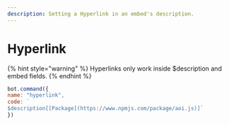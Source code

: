 ```yaml
---
description: Setting a Hyperlink in an embed's description.
---
```


# Hyperlink

{% hint style="warning" %}
Hyperlinks only work inside $description and embed fields.
{% endhint %}

```javascript
bot.command({
name: "hyperlink", 
code: `
$description[[Package](https://www.npmjs.com/package/aoi.js)]` 
})
```

